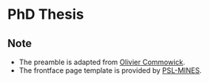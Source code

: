 PhD Thesis
==========

Note
----

* The preamble is adapted from [Olivier Commowick](http://olivier.commowick.org/thesis_template.php).
* The frontface page template is provided by [PSL-MINES]( http://intranet.ensmp.fr/Accueil/index.php/Les-formations/Doctorat/Soutenance/Couverture-de-these/).
